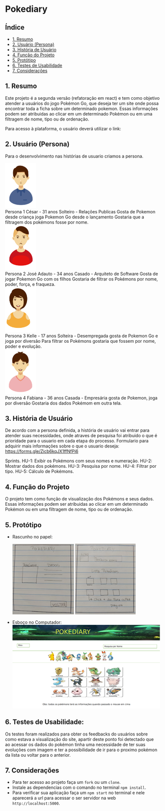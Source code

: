 # Pokediary

## Índice
  - [1. Resumo](#1-resumo)
  - [2. Usuário (Persona)](#2-usu%c3%a1rio-persona)
  - [3. História de Usuário](#3-hist%c3%b3ria-de-usu%c3%a1rio)
  - [4. Função do Projeto](#1-FunçãodoProjeto)
  - [5. Protótipo](#5-Prototipo)
  - [6. Testes de Usabilidade](#6-TestesdeUsabilidade)
  - [7. Considerações](#7-Considerações)


## 1. Resumo
Este projeto é a segunda versão (refatoração em react) e tem como objetivo atender a usuários do jogo Pokémon Go, que deseja ter um site onde possa encontrar toda a ficha sobre um determinado pokemon.
Essas informações podem ser atribuidas ao clicar em um determinado Pokémon
ou em uma filtragem de nome, tipo ou de ordenação.

Para acesso à plataforma, o usuário deverá utilizar o link: 

## 2. Usuário (Persona)
Para o desenvolvimento nas histórias de usuario criamos a persona.        

<div><img src="./public/img/persona3.png" width="100"></div>
Persona 1
  César - 31 anos
  Solteiro - Relações Publicas
  Gosta de Pokemon desde criança
  joga Pokemon Go desde o lançamento
  Gostaria que a filtragem dos pokémons fosse por nome.
<div><img src="./public/img/persona4.png" width="100"></div>
Persona 2
  José Adauto - 34 anos
  Casado - Arquiteto de Software
  Gosta de jogar Pokemon Go com os filhos
  Gostaria de filtrar os Pokémons por nome, poder, força, e fraqueza.
<div><img src="./public/img/persona1.png" width="100"></div>
Persona 3
  Kelle - 17 anos
  Solteira - Desempregada
  gosta de Pokemon Go e joga por diversão
  Para filtrar os Pokémons gostaria que fossem por nome, poder e evolução.
<div><img src="./public/img/persona2.png" width="100"></div>
Persona 4
  Fabiana - 36 anos
  Casada - Empresária
  gosta de Pokemon, joga por diversão
  Gostaria dos dados Pokémom em outra tela.

## 3. História de Usuário

De acordo com a persona definida, a história de usuário vai entrar para atender suas necessidades, onde atraves de pesquisa
foi atribuido o que é prioridade para o usuario em cada etapa do processo.
Formulario para adquirir mais informações sobre o que o usuario deseja: https://forms.gle/Zicb6kqJX1ffNfPi6

Sprints.
HU-1: Exibir os Pokémons com seus nomes e numeração.
HU-2: Mostrar dados dos pokémons.
HU-3: Pesquisa por nome.
HU-4: Filtrar por tipo.
HU-5: Cálculo de Pokémons.

## 4. Função do Projeto
O projeto tem como função de visualização dos Pokémons e seus dados. Essas informações podem ser atribuidas ao clicar em um determinado Pokémon
ou em uma filtragem de nome, tipo ou de ordenação.

## 5. Protótipo
- Rascunho no papel:
  <div><img src="./public/img/protTela1.png" width="200"> <img src="./public/img/protTela2.png" width="197"></div>

- Esboço no Computador:
  ![Protótipo](./public/img/protTelaPc.png)

## 6. Testes de Usabilidade:
  Os testes foram realizados para obter os feedbacks do usuários sobre como estava a visualização do site, apartir deste ponto foi detectado que ao acessar os dados do pokémon tinha uma necessidade de ter suas evoluções com imagem  e ter a possibilidade de ir para o proximo pokémon da lista ou voltar para o anterior.

## 7. Considerações
   * Para ter acesso ao projeto faça um `fork` ou um `clone`.
   * Instale as dependencias com o comando no terminal `npm install`.
   * Para verificar sua aplicação faça um `npm start` no terminal e nele aparecerá  a url para acessar o ser servidor na web `http://localhost:5000`.